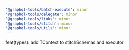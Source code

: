 ```yaml
---
'@graphql-tools/batch-execute': minor
'@graphql-tools/delegate': minor
'@graphql-tools/links': minor
'@graphql-tools/stitch': minor
'@graphql-tools/utils': minor
---
```


feat(types): add TContext to stitchSchemas and executor
